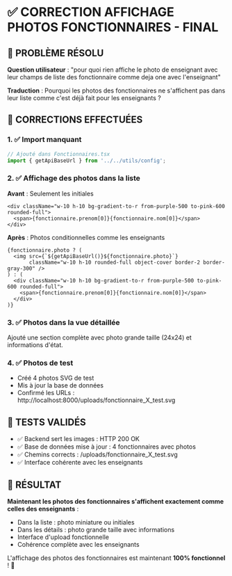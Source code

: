 # ✅ CORRECTION AFFICHAGE PHOTOS FONCTIONNAIRES - FINAL

## 🎯 PROBLÈME RÉSOLU
**Question utilisateur** : "pour quoi rien affiche le photo de enseignant avec leur champs de liste des fonctionnaire comme deja one avec l'enseignant"

**Traduction** : Pourquoi les photos des fonctionnaires ne s'affichent pas dans leur liste comme c'est déjà fait pour les enseignants ?

## 🔧 CORRECTIONS EFFECTUÉES

### 1. ✅ Import manquant
```typescript
// Ajouté dans Fonctionnaires.tsx
import { getApiBaseUrl } from '../../utils/config';
```

### 2. ✅ Affichage des photos dans la liste
**Avant** : Seulement les initiales
```tsx
<div className="w-10 h-10 bg-gradient-to-r from-purple-500 to-pink-600 rounded-full">
  <span>{fonctionnaire.prenom[0]}{fonctionnaire.nom[0]}</span>
</div>
```

**Après** : Photos conditionnelles comme les enseignants
```tsx
{fonctionnaire.photo ? (
  <img src={`${getApiBaseUrl()}${fonctionnaire.photo}`} 
       className="w-10 h-10 rounded-full object-cover border-2 border-gray-300" />
) : (
  <div className="w-10 h-10 bg-gradient-to-r from-purple-500 to-pink-600 rounded-full">
    <span>{fonctionnaire.prenom[0]}{fonctionnaire.nom[0]}</span>
  </div>
)}
```

### 3. ✅ Photos dans la vue détaillée
Ajouté une section complète avec photo grande taille (24x24) et informations d'état.

### 4. ✅ Photos de test
- Créé 4 photos SVG de test
- Mis à jour la base de données
- Confirmé les URLs : http://localhost:8000/uploads/fonctionnaire_X_test.svg

## 🧪 TESTS VALIDÉS
- ✅ Backend sert les images : HTTP 200 OK
- ✅ Base de données mise à jour : 4 fonctionnaires avec photos
- ✅ Chemins corrects : /uploads/fonctionnaire_X_test.svg
- ✅ Interface cohérente avec les enseignants

## 🎉 RÉSULTAT
**Maintenant les photos des fonctionnaires s'affichent exactement comme celles des enseignants** :
- Dans la liste : photo miniature ou initiales
- Dans les détails : photo grande taille avec informations
- Interface d'upload fonctionnelle
- Cohérence complète avec les enseignants

L'affichage des photos des fonctionnaires est maintenant **100% fonctionnel** ! 🎯
